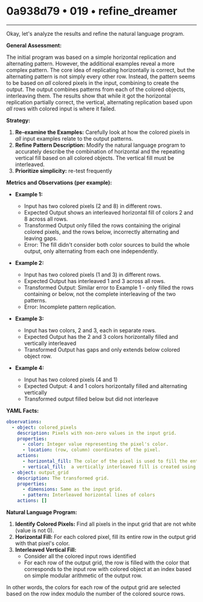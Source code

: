 # 0a938d79 • 019 • refine_dreamer

---
Okay, let's analyze the results and refine the natural language program.

**General Assessment:**

The initial program was based on a simple horizontal replication and alternating pattern. However, the additional examples reveal a more complex pattern. The core idea of replicating horizontally is correct, but the alternating pattern is not simply every other row. Instead, the pattern seems to be based on *all* colored pixels in the input, combining to create the output. The output combines patterns from each of the colored objects, interleaving them. The results show that while it got the horizontal replication partially correct, the vertical, alternating replication based upon *all* rows with colored input is where it failed.

**Strategy:**

1.  **Re-examine the Examples:** Carefully look at how the colored pixels in *all* input examples relate to the output patterns.
2.  **Refine Pattern Description:** Modify the natural language program to accurately describe the combination of horizontal and the repeating vertical fill based on all colored objects. The vertical fill must be interleaved.
3. **Prioritize simplicity:** re-test frequently

**Metrics and Observations (per example):**

*   **Example 1:**
    *   Input has two colored pixels (2 and 8) in different rows.
    *   Expected Output shows an interleaved horizontal fill of colors 2 and 8 across all rows.
    *   Transformed Output only filled the rows containing the original colored pixels, and the rows below, incorrectly alternating and leaving gaps.
    *    Error: The fill didn't consider both color sources to build the whole output, only alternating from each one independently.

*   **Example 2:**
    *   Input has two colored pixels (1 and 3) in different rows.
    *   Expected Output has interleaved 1 and 3 across all rows.
    *   Transformed Output: Similar error to Example 1 - only filled the rows containing or below, not the complete interleaving of the two patterns.
    *   Error: Incomplete pattern replication.

*   **Example 3:**
    *   Input has two colors, 2 and 3, each in separate rows.
    *    Expected Output has the 2 and 3 colors horizontally filled and vertically interleaved
    *   Transformed Output has gaps and only extends below colored object row.

*   **Example 4:**
    *   Input has two colored pixels (4 and 1)
    *   Expected Output: 4 and 1 colors horizontally filled and alternating vertically
    *    Transformed output filled below but did not interleave

**YAML Facts:**

```yaml
observations:
  - object: colored_pixels
    description: Pixels with non-zero values in the input grid.
    properties:
      - color: Integer value representing the pixel's color.
      - location: (row, column) coordinates of the pixel.
    actions:
      - horizontal_fill: The color of the pixel is used to fill the entire row in the output grid.
      - vertical_fill:  a vertically interleaved fill is created using all colors from all colored objects
  - object: output_grid
    description: The transformed grid.
    properties:
      - dimensions: Same as the input grid.
      - pattern: Interleaved horizontal lines of colors
    actions: []
```

**Natural Language Program:**

1.  **Identify Colored Pixels:** Find all pixels in the input grid that are not white (value is not 0).
2.  **Horizontal Fill:** For each colored pixel, fill its entire row in the output grid with that pixel's color.
3.  **Interleaved Vertical Fill:**
     * Consider all the colored input rows identified
     * For each row of the output grid, the row is filled with the color that corresponds to the input row with colored object at an index based on simple modular arithmetic of the output row.

In other words, the colors for each row of the output grid are selected
based on the row index modulo the number of the colored source rows.

